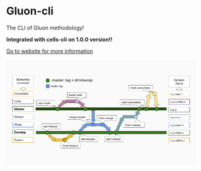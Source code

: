 # Gluon-cli

The CLI of Gluon methodology!

**Integrated with cells-cli on 1.0.0 version!!**

[Go to website for more information](https://cellsjs.github.io/gluon-cli/users/get_started.html)

![Overview of the branch model](docs/images/Gluon.png)